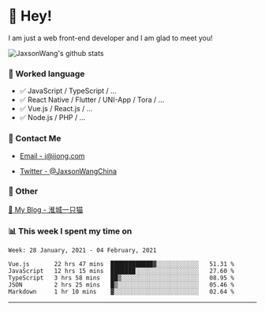# 👋 Hey!

I am just a web front-end developer and I am glad to meet you!

![JaxsonWang's github stats](https://github-readme-stats.vercel.app/api?username=JaxsonWang&&show_icons=true&&title_color=1abc9c&&icon_color=1abc9c)


### 📝 Worked language

- ✅ JavaScript / TypeScript / ...
- ✅ React Native / Flutter / UNI-App / Tora / ...
- ✅ Vue.js / React.js / ...
- ✅ Node.js / PHP / ...

### 📮 Contact Me

- [Email - i@iiong.com](mailto:i@iiong.com)

- [Twitter - @JaxsonWangChina](https://twitter.com/JaxsonWangChina)

### 🤪 Other

[📌 My Blog - 淮城一只猫](https://iiong.com)

### 📊 This week I spent my time on

<!--START_SECTION:waka-->
```text
Week: 28 January, 2021 - 04 February, 2021

Vue.js       22 hrs 47 mins  ████████████▓░░░░░░░░░░░░   51.31 % 
JavaScript   12 hrs 15 mins  ███████░░░░░░░░░░░░░░░░░░   27.60 % 
TypeScript   3 hrs 58 mins   ██▒░░░░░░░░░░░░░░░░░░░░░░   08.95 % 
JSON         2 hrs 25 mins   █▒░░░░░░░░░░░░░░░░░░░░░░░   05.46 % 
Markdown     1 hr 10 mins    ▓░░░░░░░░░░░░░░░░░░░░░░░░   02.64 % 
```
<!--END_SECTION:waka-->

---
